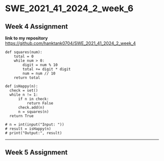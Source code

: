 # SWE_2021_41_2024_2_week_6
## Week 4 Assignment
__link to my repository__\
https://github.com/hanktank0704/SWE_2021_41_2024_2_week_4
```
def squares(num):
    total = 0
    while num > 0:
        digit = num % 10
        total += digit * digit
        num = num // 10
    return total

def isHappy(n):
  check = set()
  while n != 1:
      if n in check:
          return False
      check.add(n)
      n = squares(n)
  return True

# n = int(input("Input: "))
# result = isHappy(n)
# print("Output:", result)
```
---

## Week 5 Assignment

